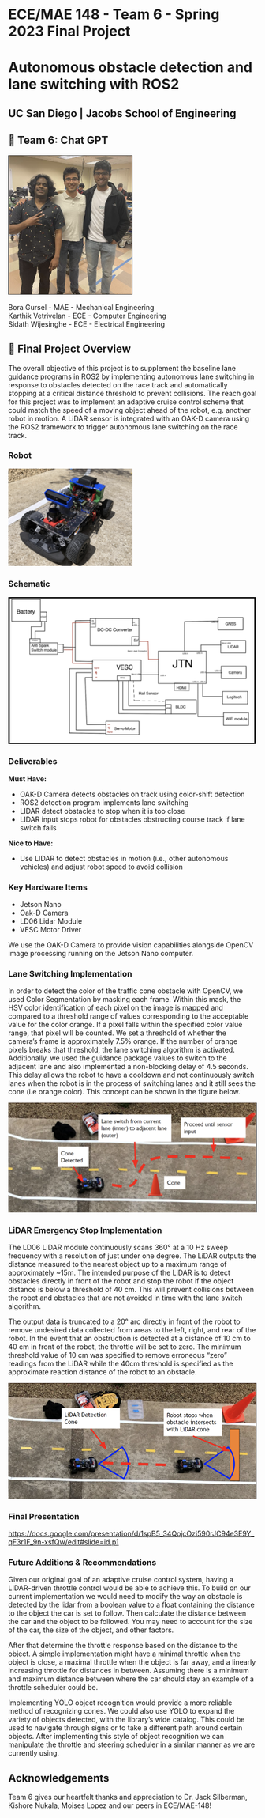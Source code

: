 # ECE/MAE 148 - Team 6 - Spring 2023 Final Project
# Autonomous obstacle detection and lane switching with ROS2
## UC San Diego | Jacobs School of Engineering

## :wave: Team 6: Chat GPT

<img src="Figures/Team_Photo.png"  width="50%" height="50%">

Bora Gursel - MAE - Mechanical Engineering <br>
Karthik Vetrivelan - ECE - Computer Engineering <br>
Sidath Wijesinghe - ECE - Electrical Engineering

## :blue_book: Final Project Overview

The overall objective of this project is to supplement the baseline lane guidance programs in ROS2  by implementing autonomous lane switching in response to obstacles detected on the race track and automatically stopping at a critical distance threshold to prevent collisions. The reach goal for this project was to implement an adaptive cruise control scheme that could match the speed of a moving object ahead of the robot, e.g. another robot in motion. A LiDAR sensor is integrated with an OAK-D camera using the ROS2 framework to trigger autonomous lane switching on the race track.

### Robot

<img src="Figures/Robot.png" width="50%" height="50%">

### Schematic

<img src="Figures/Electrical_Schematic.png">

### Deliverables
**Must Have:**
- OAK-D Camera detects obstacles on track using color-shift detection 
- ROS2 detection program implements lane switching 
- LIDAR detect obstacles to stop when it is too close
- LIDAR input stops robot for obstacles obstructing course track if lane switch fails

**Nice to Have:**
- Use LIDAR to detect obstacles in motion (i.e., other autonomous vehicles) and adjust robot speed to avoid collision 

### Key Hardware Items
- Jetson Nano 
- Oak-D Camera
- LD06 Lidar Module
- VESC Motor Driver

We use the OAK-D Camera to provide vision capabilities alongside OpenCV image processing running on the Jetson Nano computer. 

### Lane Switching Implementation 
In order to detect the color of the traffic cone obstacle with OpenCV, we used Color Segmentation by masking each frame. Within this mask, the HSV color identification of each pixel on the image is mapped and compared to a threshold range of values corresponding to the acceptable value for the color orange. If a pixel falls within the specified color value range, that pixel will be counted. We set a threshold of whether the camera’s frame is approximately 7.5% orange. If the number of orange pixels breaks that threshold, the lane switching algorithm is activated. Additionally, we used the guidance package values to switch to the adjacent lane and also implemented a non-blocking delay of 4.5 seconds. This delay allows the robot to have a cooldown and not continuously switch lanes when the robot is in the process of switching lanes and it still sees the cone (i.e orange color). This concept can be shown in the figure below.

<img src="Figures/Lane_Switching.png">

### LiDAR Emergency Stop Implementation 
The LD06 LiDAR module continuously scans 360° at a 10 Hz sweep frequency with a resolution of just under one degree. The LiDAR outputs the distance measured to the nearest object up to a maximum range of approximately ~15m. The intended purpose of the LiDAR is to detect obstacles directly in front of the robot and stop the robot if the object distance is below a threshold of 40 cm. This will prevent collisions between the robot and obstacles that are not avoided in time with the lane switch algorithm. 

The output data is truncated to a 20° arc directly in front of the robot to remove undesired data collected from areas to the left, right, and rear of the robot. In the event that an obstruction is detected at a distance of 10 cm to 40 cm in front of the robot, the throttle will be set to zero. The minimum threshold value of 10 cm was specified to remove erroneous “zero” readings from the LiDAR while the 40cm threshold is specified as the approximate reaction distance of the robot to an obstacle.

<img src="Figures/LIDAR_Detection.png">

### Final Presentation
https://docs.google.com/presentation/d/1spB5_34QojcOzi590rJC94e3E9Y_qF3r1F_9n-xsfQw/edit#slide=id.p1

### Future Additions & Recommendations
Given our original goal of an adaptive cruise control system, having a LIDAR-driven throttle control would be able to achieve this. To build on our current implementation we would need to modify the way an obstacle is detected by the lidar from a boolean value to a float containing the distance to the object the car is set to follow. Then calculate the distance between the car and the object to be followed. You may need to account for the size of the car, the size of the object, and other factors.

After that determine the throttle response based on the distance to the object. A simple implementation might have a minimal throttle when the object is close, a maximal throttle when the object is far away, and a linearly increasing throttle for distances in between. Assuming there is a minimum and maximum distance between where the car should stay an example of a throttle scheduler could be.

Implementing YOLO object recognition would provide a more reliable method of recognizing cones. We could also use YOLO to expand the variety of objects detected, with the library’s wide catalog. This could be used to navigate through signs or to take a different path around certain objects. After implementing this style of object recognition we can manipulate the throttle and steering scheduler in a similar manner as we are currently using.


## Acknowledgements
Team 6 gives our heartfelt thanks and appreciation to Dr. Jack Silberman, Kishore Nukala, Moises Lopez and our peers in ECE/MAE-148!




